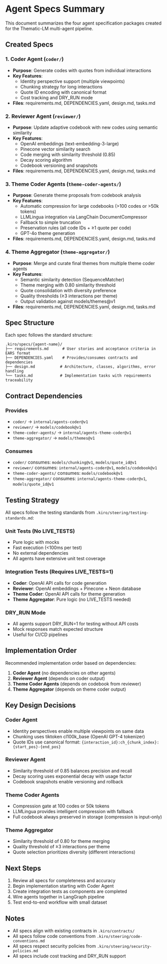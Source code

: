 # Agent Specs Summary

This document summarizes the four agent specification packages created for the Thematic-LM multi-agent pipeline.

## Created Specs

### 1. Coder Agent (`coder/`)
- **Purpose**: Generate codes with quotes from individual interactions
- **Key Features**:
  - Identity perspective support (multiple viewpoints)
  - Chunking strategy for long interactions
  - Quote ID encoding with canonical format
  - Cost tracking and DRY_RUN mode
- **Files**: requirements.md, DEPENDENCIES.yaml, design.md, tasks.md

### 2. Reviewer Agent (`reviewer/`)
- **Purpose**: Update adaptive codebook with new codes using semantic similarity
- **Key Features**:
  - OpenAI embeddings (text-embedding-3-large)
  - Pinecone vector similarity search
  - Code merging with similarity threshold (0.85)
  - Decay scoring algorithm
  - Codebook versioning and snapshots
- **Files**: requirements.md, DEPENDENCIES.yaml, design.md, tasks.md

### 3. Theme Coder Agents (`theme-coder-agents/`)
- **Purpose**: Generate theme proposals from codebook analysis
- **Key Features**:
  - Automatic compression for large codebooks (>100 codes or >50k tokens)
  - LLMLingua integration via LangChain DocumentCompressor
  - Fallback to simple truncation
  - Preservation rules (all code IDs + ≥1 quote per code)
  - GPT-4o theme generation
- **Files**: requirements.md, DEPENDENCIES.yaml, design.md, tasks.md

### 4. Theme Aggregator (`theme-aggregator/`)
- **Purpose**: Merge and curate final themes from multiple theme coder agents
- **Key Features**:
  - Semantic similarity detection (SequenceMatcher)
  - Theme merging with 0.80 similarity threshold
  - Quote consolidation with diversity preference
  - Quality thresholds (≥3 interactions per theme)
  - Output validation against models/themes@v1
- **Files**: requirements.md, DEPENDENCIES.yaml, design.md, tasks.md

## Spec Structure

Each spec follows the standard structure:

```
.kiro/specs/{agent-name}/
├── requirements.md      # User stories and acceptance criteria in EARS format
├── DEPENDENCIES.yaml    # Provides/consumes contracts and dependencies
├── design.md           # Architecture, classes, algorithms, error handling
└── tasks.md            # Implementation tasks with requirements traceability
```

## Contract Dependencies

### Provides
- `coder/` → `internal/agents-coder@v1`
- `reviewer/` → `models/codebook@v1`
- `theme-coder-agents/` → `internal/agents-theme-coder@v1`
- `theme-aggregator/` → `models/themes@v1`

### Consumes
- `coder/` consumes: `models/chunking@v1`, `models/quote_id@v1`
- `reviewer/` consumes: `internal/agents-coder@v1`, `models/codebook@v1`
- `theme-coder-agents/` consumes: `models/codebook@v1`
- `theme-aggregator/` consumes: `internal/agents-theme-coder@v1`, `models/quote_id@v1`

## Testing Strategy

All specs follow the testing standards from `.kiro/steering/testing-standards.md`:

### Unit Tests (No LIVE_TESTS)
- Pure logic with mocks
- Fast execution (<100ms per test)
- No external dependencies
- All agents have extensive unit test coverage

### Integration Tests (Requires LIVE_TESTS=1)
- **Coder**: OpenAI API calls for code generation
- **Reviewer**: OpenAI embeddings + Pinecone + Neon database
- **Theme Coder**: OpenAI API calls for theme generation
- **Theme Aggregator**: Pure logic (no LIVE_TESTS needed)

### DRY_RUN Mode
- All agents support DRY_RUN=1 for testing without API costs
- Mock responses match expected structure
- Useful for CI/CD pipelines

## Implementation Order

Recommended implementation order based on dependencies:

1. **Coder Agent** (no dependencies on other agents)
2. **Reviewer Agent** (depends on coder output)
3. **Theme Coder Agents** (depends on codebook from reviewer)
4. **Theme Aggregator** (depends on theme coder output)

## Key Design Decisions

### Coder Agent
- Identity perspectives enable multiple viewpoints on same data
- Chunking uses tiktoken cl100k_base (OpenAI GPT-4 tokenizer)
- Quote IDs use canonical format: `{interaction_id}:ch_{chunk_index}:{start_pos}-{end_pos}`

### Reviewer Agent
- Similarity threshold of 0.85 balances precision and recall
- Decay scoring uses exponential decay with usage factor
- Codebook snapshots enable versioning and rollback

### Theme Coder Agents
- Compression gate at 100 codes or 50k tokens
- LLMLingua provides intelligent compression with fallback
- Full codebook always preserved in storage (compression is input-only)

### Theme Aggregator
- Similarity threshold of 0.80 for theme merging
- Quality threshold of ≥3 interactions per theme
- Quote selection prioritizes diversity (different interactions)

## Next Steps

1. Review all specs for completeness and accuracy
2. Begin implementation starting with Coder Agent
3. Create integration tests as components are completed
4. Wire agents together in LangGraph pipeline
5. Test end-to-end workflow with small dataset

## Notes

- All specs align with existing contracts in `.kiro/contracts/`
- All specs follow code conventions from `.kiro/steering/code-conventions.md`
- All specs respect security policies from `.kiro/steering/security-policies.md`
- All specs include cost tracking and DRY_RUN support
